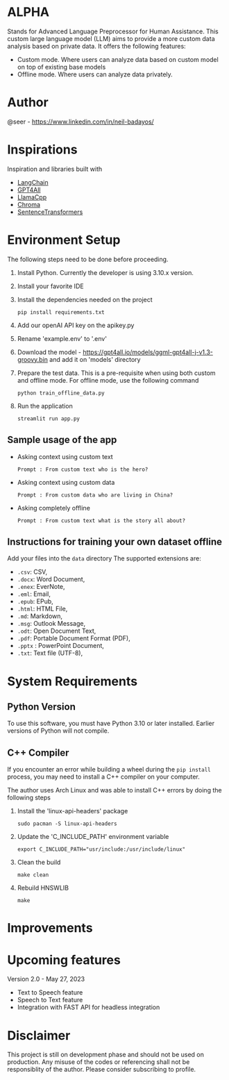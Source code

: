 # ALPHA

Stands for Advanced Language Preprocessor for Human Assistance.
This custom large language model (LLM) aims to provide a more custom data analysis based on private data. It offers the following features:
- Custom mode. Where users can analyze data based on custom model on top of existing base models
- Offline mode. Where users can analyze data privately. 

# Author
@seer - https://www.linkedin.com/in/neil-badayos/

# Inspirations
Inspiration and libraries built with 
- [LangChain](https://github.com/hwchase17/langchain)
- [GPT4All](https://github.com/nomic-ai/gpt4all)
- [LlamaCpp](https://github.com/ggerganov/llama.cpp)
- [Chroma](https://www.trychroma.com/)
- [SentenceTransformers](https://www.sbert.net/)

# Environment Setup
The following steps need to be done before proceeding.

1. Install Python. Currently the developer is using 3.10.x version.
2. Install your favorite IDE

3. Install the dependencies needed on the project 
   ```shell
   pip install requirements.txt
   ```
4. Add our openAI API key on the apikey.py
5. Rename 'example.env' to '.env'
6. Download the model - https://gpt4all.io/models/ggml-gpt4all-j-v1.3-groovy.bin and add it on 'models' directory
7. Prepare the test data. This is a pre-requisite when using both custom and offline mode.
   For offline mode, use the following command
   ```shell
   python train_offline_data.py
   ```
8. Run the application
   ```shell
   streamlit run app.py
   ```

## Sample usage of the app

- Asking context using custom text
   ```shell
   Prompt : From custom text who is the hero?
- Asking context using custom data
   ```shell
   Prompt : From custom data who are living in China?
   ```
- Asking completely offline
   ```shell
   Prompt : From custom text what is the story all about?
   ```
## Instructions for training your own dataset offline

Add your files into the `data` directory
The supported extensions are:
   - `.csv`: CSV,
   - `.docx`: Word Document,
   - `.enex`: EverNote,
   - `.eml`: Email,
   - `.epub`: EPub,
   - `.html`: HTML File,
   - `.md`: Markdown,
   - `.msg`: Outlook Message,
   - `.odt`: Open Document Text,
   - `.pdf`: Portable Document Format (PDF),
   - `.pptx` : PowerPoint Document,
   - `.txt`: Text file (UTF-8),

# System Requirements

## Python Version
To use this software, you must have Python 3.10 or later installed. Earlier versions of Python will not compile.

## C++ Compiler
If you encounter an error while building a wheel during the `pip install` process, you may need to install a C++ compiler on your computer.

The author uses Arch Linux and was able to install C++ errors by doing the following steps
1. Install the 'linux-api-headers' package
   ```shell
   sudo pacman -S linux-api-headers
   ```
2. Update the 'C_INCLUDE_PATH' environment variable
   ```shell
   export C_INCLUDE_PATH="usr/include:/usr/include/linux"
3. Clean the build
   ```shell
   make clean
   ```
4. Rebuild HNSWLIB
   ```shell
   make
   ```
# Improvements

# Upcoming features

Version 2.0 - May 27, 2023
- Text to Speech feature 
- Speech to Text feature
- Integration with FAST API for headless integration


# Disclaimer
This project is still on development phase and should not be used on production. Any misuse of the codes or referencing shall not be responsiblity of the author. Please consider subscribing to profile.